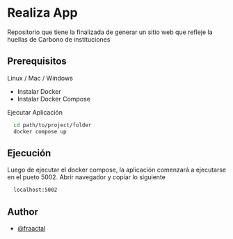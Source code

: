 
# Realiza App

Repositorio que tiene la finalizada de generar un sitio web que refleje la huellas de Carbono de instituciones


## Prerequisitos

Linux / Mac / Windows
 
* Instalar Docker
* Instalar Docker Compose


Ejecutar Aplicación

```bash
  cd path/to/project/folder
  docker compose up
```

## Ejecución

Luego de ejecutar el docker compose, la aplicación comenzará a ejecutarse en el pueto 5002.
Abrir navegador y copiar lo siguiente

```bash
  localhost:5002
```


## Author

- [@fraactal](https://www.github.com/fraactal)
